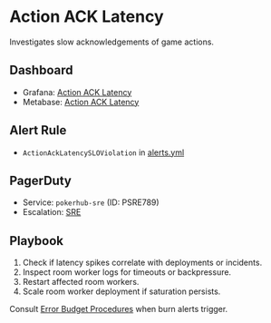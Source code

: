 # Action ACK Latency

Investigates slow acknowledgements of game actions.

## Dashboard
- Grafana: [Action ACK Latency](../../infrastructure/observability/socket-latency-dashboard.json)
- Metabase: [Action ACK Latency](../analytics-dashboards.md#action-ack-latency-1)

## Alert Rule
- `ActionAckLatencySLOViolation` in [alerts.yml](../../infrastructure/observability/alerts.yml)

## PagerDuty
- Service: `pokerhub-sre` (ID: PSRE789) <!-- Update ID if PagerDuty service changes -->
- Escalation: [SRE](https://pokerhub.pagerduty.com/escalation_policies/PABC123)

## Playbook
1. Check if latency spikes correlate with deployments or incidents.
2. Inspect room worker logs for timeouts or backpressure.
3. Restart affected room workers.
4. Scale room worker deployment if saturation persists.

Consult [Error Budget Procedures](../error-budget-procedures.md) when burn alerts trigger.
